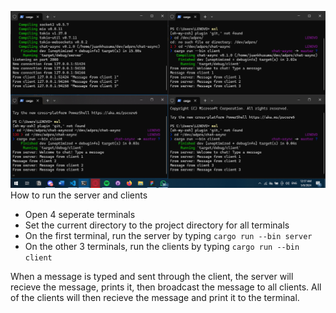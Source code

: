 ![Alt text](running.png)
How to run the server and clients
- Open 4 seperate terminals
- Set the current directory to the project directory for all terminals
- On the first terminal, run the server by typing `cargo run --bin server`
- On the other 3 terminals, run the clients by typing `cargo run --bin client`

When a message is typed and sent through the client, the server will recieve the message, prints it, then broadcast the message to all clients. All of the clients will then recieve the message and print it to the terminal.